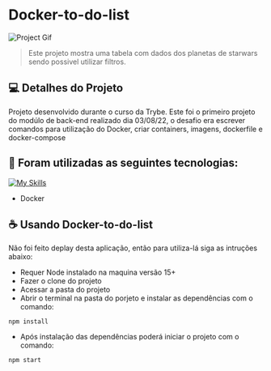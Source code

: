 # Docker-to-do-list

<!---Esses são exemplos. Veja https://shields.io para outras pessoas ou para personalizar este conjunto de escudos. Você pode querer incluir dependências, status do projeto e informações de licença aqui--->

![Project Gif](./req-9.gif)

> Este projeto mostra uma tabela com dados dos planetas de starwars sendo possivel utilizar filtros.

## 💻 Detalhes do Projeto

Projeto desenvolvido durante o curso da Trybe. Este foi o primeiro projeto do modúlo de back-end realizado dia 03/08/22, o desafio era escrever comandos para utilização do Docker, criar containers, imagens, dockerfile e docker-compose

## 🚀 Foram utilizadas as seguintes tecnologias:

[![My Skills](https://skillicons.dev/icons?i=docker&theme=light)](https://skillicons.dev)

* Docker

## ☕ Usando Docker-to-do-list

Não foi feito deplay desta aplicação, então para utiliza-lá siga as intruções abaixo:

* Requer Node instalado na maquina versão 15+
* Fazer o clone do projeto
* Acessar a pasta do projeto
* Abrir o terminal na pasta do porjeto e instalar as dependências com o comando: 
```
npm install
```
* Após instalação das dependências poderá iniciar o projeto com o comando: 
```
npm start
```


